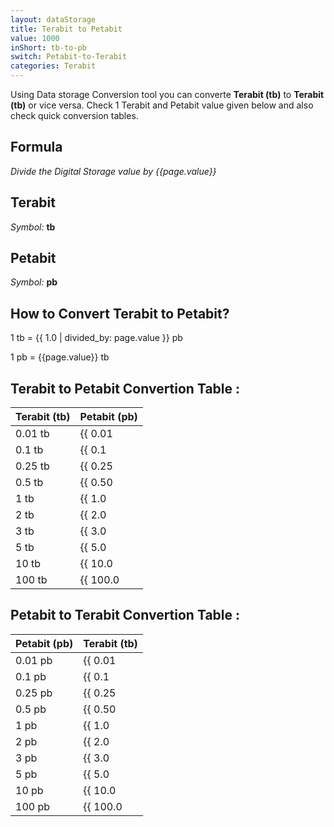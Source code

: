 ```yaml
---
layout: dataStorage
title: Terabit to Petabit
value: 1000
inShort: tb-to-pb
switch: Petabit-to-Terabit
categories: Terabit
---
```


Using Data storage Conversion tool you can converte **Terabit (tb)** to **Terabit (tb)** or vice versa. Check 1 Terabit and Petabit value given below and also check quick conversion tables.

## Formula
*Divide the Digital Storage value by {{page.value}}*

## Terabit
*Symbol:* **tb**

## Petabit
*Symbol:* **pb**

## How to Convert Terabit to Petabit?

1 tb = {{ 1.0 | divided_by: page.value }} pb

1 pb = {{page.value}} tb


## Terabit to Petabit Convertion Table :

| Terabit (tb) | Petabit (pb) |
| ---- | ---- |
| 0.01 tb | {{ 0.01 | divided_by: page.value | round: 12 }} pb |
| 0.1 tb | {{ 0.1 | divided_by: page.value | round: 12 }} pb |
| 0.25 tb | {{ 0.25 | divided_by: page.value | round: 12 }} pb |
| 0.5 tb | {{ 0.50 | divided_by: page.value | round: 12 }} pb |
| 1 tb | {{ 1.0 | divided_by: page.value | round: 12 }} pb |
| 2 tb | {{ 2.0 | divided_by: page.value | round: 12 }} pb |
| 3 tb | {{ 3.0 | divided_by: page.value | round: 12 }} pb |
| 5 tb | {{ 5.0 | divided_by: page.value | round: 12 }} pb |
| 10 tb | {{ 10.0 | divided_by: page.value | round: 12 }} pb |
| 100 tb | {{ 100.0 | divided_by: page.value | round: 12 }} pb |

## Petabit to Terabit Convertion Table :

| Petabit (pb) | Terabit (tb) |
| ---- | ---- |
| 0.01 pb | {{ 0.01 | times: page.value | round: 12 }} tb |
| 0.1 pb | {{ 0.1 | times: page.value | round: 12 }} tb |
| 0.25 pb | {{ 0.25 | times: page.value | round: 12 }} tb |
| 0.5 pb | {{ 0.50 | times: page.value | round: 12 }} tb |
| 1 pb | {{ 1.0 | times: page.value | round: 12 }} tb |
| 2 pb | {{ 2.0 | times: page.value | round: 12 }} tb |
| 3 pb | {{ 3.0 | times: page.value | round: 12 }} tb |
| 5 pb | {{ 5.0 | times: page.value | round: 12 }} tb |
| 10 pb | {{ 10.0 | times: page.value | round: 12 }} tb |
| 100 pb | {{ 100.0 | times: page.value | round: 12 }} tb |


<script>
document.getElementById('selectInput')[14].selected = true
document.getElementById('selectOutput')[18].selected = true
</script>
